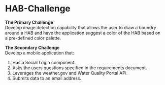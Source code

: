 HAB-Challenge
==============

<b>The Primary Challenge</b><br>
Develop image detection capability that allows the user to draw a boundry around a HAB and have the application suggest a color of the HAB based on a pre-defined color palette.

<b>The Secondary Challenge</b><br>
Develop a mobile application that:

<ol>
<li>Has a Social Login component.</li>
<li>Asks the users questions specified in the requirements document.</li>
<li>Leverages the weather.gov and Water Quality Portal API.</li>
<li>Submits data to an email address.</li>
</ol>
